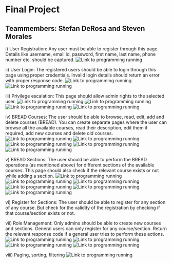 # Final Project
## Teammembers: Stefan DeRosa and Steven Morales

i) User Registration: Any user must be able to register through this page. Details like username, email id, password, first name, last name, phone number etc. should be captured.
![Link to programming running](https://github.com/countyflipper/SchoolAPIIS690/blob/master/SchoolAPI/screenshots/project1.PNG)

ii) User Login: The registered users should be able to login through this page using proper credentials. Invalid login details should return an error with proper response code.
![Link to programming running](https://github.com/countyflipper/SchoolAPIIS690/blob/master/SchoolAPI/screenshots/Project2-1.PNG)
![Link to programming running](https://github.com/countyflipper/SchoolAPIIS690/blob/master/SchoolAPI/screenshots/Project2-2.PNG)

iii) Privilege escalation: This page should allow admin rights to the selected user.
![Link to programming running](https://github.com/countyflipper/SchoolAPIIS690/blob/master/SchoolAPI/screenshots/Project3-1.PNG)
![Link to programming running](https://github.com/countyflipper/SchoolAPIIS690/blob/master/SchoolAPI/screenshots/Project3-2.PNG)
![Link to programming running](https://github.com/countyflipper/SchoolAPIIS690/blob/master/SchoolAPI/screenshots/Project3-3.PNG)
![Link to programming running](https://github.com/countyflipper/SchoolAPIIS690/blob/master/SchoolAPI/screenshots/Project3-4.PNG)

iv) BREAD Courses: The user should be able to browse, read, edit, add and delete courses (BREAD). You can create separate pages where the user can browse all the available courses, read their description, edit them if required, add new courses and delete old courses.
![Link to programming running](https://github.com/countyflipper/SchoolAPIIS690/blob/master/SchoolAPI/screenshots/Project4-1BR.PNG)
![Link to programming running](https://github.com/countyflipper/SchoolAPIIS690/blob/master/SchoolAPI/screenshots/Project4-2BR.PNG)
![Link to programming running](https://github.com/countyflipper/SchoolAPIIS690/blob/master/SchoolAPI/screenshots/Project4-3E.PNG)
![Link to programming running](https://github.com/countyflipper/SchoolAPIIS690/blob/master/SchoolAPI/screenshots/Project4-4A.PNG)
![Link to programming running](https://github.com/countyflipper/SchoolAPIIS690/blob/master/SchoolAPI/screenshots/Project4-5D.PNG)

v) BREAD Sections: The user should be able to perform the BREAD operations (as mentioned above) for different sections of the available courses. This page should also check if the relevant course exists or not while adding a section.
![Link to programming running](https://github.com/countyflipper/SchoolAPIIS690/blob/master/SchoolAPI/screenshots/Project5-1BR.PNG)
![Link to programming running](https://github.com/countyflipper/SchoolAPIIS690/blob/master/SchoolAPI/screenshots/Project5-2BR.PNG)
![Link to programming running](https://github.com/countyflipper/SchoolAPIIS690/blob/master/SchoolAPI/screenshots/Project5-3E.PNG)
![Link to programming running](https://github.com/countyflipper/SchoolAPIIS690/blob/master/SchoolAPI/screenshots/Project5-4E.PNG)
![Link to programming running](https://github.com/countyflipper/SchoolAPIIS690/blob/master/SchoolAPI/screenshots/Project5-5A.PNG)
![Link to programming running](https://github.com/countyflipper/SchoolAPIIS690/blob/master/SchoolAPI/screenshots/Project5-6D.PNG)

vi) Register for Sections: The user should be able to register for any section of any course. But check for the validity of the registration by checking if that course/section exists or not.

vii) Role Management: Only admins should be able to create new courses and sections. General users can only register for any course/section. Return the relevant response code if a general user tries to perform these actions.
![Link to programming running](https://github.com/countyflipper/SchoolAPIIS690/blob/master/SchoolAPI/screenshots/Project7-1.PNG)
![Link to programming running](https://github.com/countyflipper/SchoolAPIIS690/blob/master/SchoolAPI/screenshots/Project7-2.PNG)
![Link to programming running](https://github.com/countyflipper/SchoolAPIIS690/blob/master/SchoolAPI/screenshots/Project7-3.PNG)
![Link to programming running](https://github.com/countyflipper/SchoolAPIIS690/blob/master/SchoolAPI/screenshots/Project7-4.PNG)

viii) Paging, sorting, filtering
![Link to programming running](https://github.com/countyflipper/SchoolAPIIS690/blob/master/SchoolAPI/screenshots/projectFiltering,searching,sorting.PNG)
